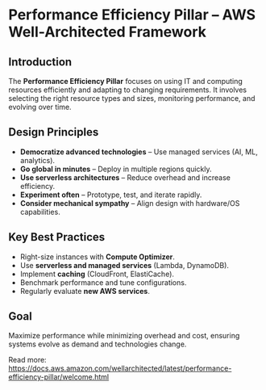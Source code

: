 # Performance Efficiency Pillar – AWS Well-Architected Framework


## Introduction
The **Performance Efficiency Pillar** focuses on using IT and computing resources efficiently and adapting to changing requirements. It involves selecting the right resource types and sizes, monitoring performance, and evolving over time.

## Design Principles
- **Democratize advanced technologies** – Use managed services (AI, ML, analytics).
- **Go global in minutes** – Deploy in multiple regions quickly.
- **Use serverless architectures** – Reduce overhead and increase efficiency.
- **Experiment often** – Prototype, test, and iterate rapidly.
- **Consider mechanical sympathy** – Align design with hardware/OS capabilities.

## Key Best Practices
- Right-size instances with **Compute Optimizer**.
- Use **serverless and managed services** (Lambda, DynamoDB).
- Implement **caching** (CloudFront, ElastiCache).
- Benchmark performance and tune configurations.
- Regularly evaluate **new AWS services**.

## Goal
Maximize performance while minimizing overhead and cost, ensuring systems evolve as demand and technologies change.

Read more: https://docs.aws.amazon.com/wellarchitected/latest/performance-efficiency-pillar/welcome.html
